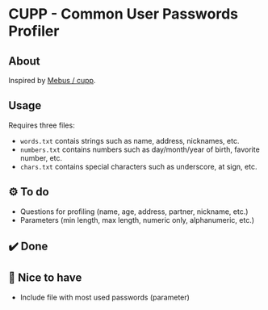 # CUPP - Common User Passwords Profiler

## About
Inspired by  [Mebus / cupp](https://github.com/Mebus/cupp).

## Usage
Requires three files:
- `words.txt` contais strings such as name, address, nicknames, etc.
- `numbers.txt` contains numbers such as day/month/year of birth, favorite number, etc.
- `chars.txt` contains special characters such as underscore, at sign, etc.

## ⚙️ To do
- Questions for profiling (name, age, address, partner, nickname, etc.) 
- Parameters (min length, max length, numeric only, alphanumeric, etc.)

## ✔️ Done

## 🎀 Nice to have
- Include file with most used passwords (parameter)
